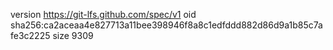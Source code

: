version https://git-lfs.github.com/spec/v1
oid sha256:ca2aceaa4e827713a11bee398946f8a8c1edfddd882d86d9a1b85c7afe3c2225
size 9309

